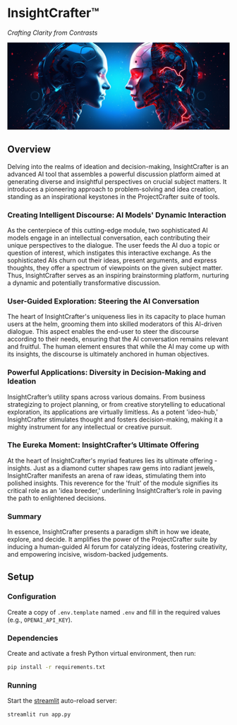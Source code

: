 # InsightCrafter™

_Crafting Clarity from Contrasts_

<img src="static/hero.png" width="704" />

## Overview

Delving into the realms of ideation and decision-making, InsightCrafter is an advanced AI tool that assembles a powerful discussion platform aimed at generating diverse and insightful perspectives on crucial subject matters. It introduces a pioneering approach to problem-solving and idea creation, standing as an inspirational keystones in the ProjectCrafter suite of tools.

### Creating Intelligent Discourse: AI Models' Dynamic Interaction

As the centerpiece of this cutting-edge module, two sophisticated AI models engage in an intellectual conversation, each contributing their unique perspectives to the dialogue. The user feeds the AI duo a topic or question of interest, which instigates this interactive exchange. As the sophisticated AIs churn out their ideas, present arguments, and express thoughts, they offer a spectrum of viewpoints on the given subject matter. Thus, InsightCrafter serves as an inspiring brainstorming platform, nurturing a dynamic and potentially transformative discussion.

### User-Guided Exploration: Steering the AI Conversation

The heart of InsightCrafter's uniqueness lies in its capacity to place human users at the helm, grooming them into skilled moderators of this AI-driven dialogue. This aspect enables the end-user to steer the discourse according to their needs, ensuring that the AI conversation remains relevant and fruitful. The human element ensures that while the AI may come up with its insights, the discourse is ultimately anchored in human objectives.

### Powerful Applications: Diversity in Decision-Making and Ideation

InsightCrafter’s utility spans across various domains. From business strategizing to project planning, or from creative storytelling to educational exploration, its applications are virtually limitless. As a potent 'ideo-hub,' InsightCrafter stimulates thought and fosters decision-making, making it a mighty instrument for any intellectual or creative pursuit.

### The Eureka Moment: InsightCrafter’s Ultimate Offering

At the heart of InsightCrafter's myriad features lies its ultimate offering - insights. Just as a diamond cutter shapes raw gems into radiant jewels, InsightCrafter manifests an arena of raw ideas, stimulating them into polished insights. This reverence for the 'fruit' of the module signifies its critical role as an 'idea breeder,' underlining InsightCrafter’s role in paving the path to enlightened decisions.

### Summary

In essence, InsightCrafter presents a paradigm shift in how we ideate, explore, and decide. It amplifies the power of the ProjectCrafter suite by inducing a human-guided AI forum for catalyzing ideas, fostering creativity, and empowering incisive, wisdom-backed judgements.

## Setup

### Configuration

Create a copy of `.env.template` named `.env` and fill in the required values (e.g., `OPENAI_API_KEY`).

### Dependencies

Create and activate a fresh Python virtual environment, then run:

```bash
pip install -r requirements.txt
```

### Running

Start the [streamlit](https://streamlit.io/) auto-reload server:

```bash
streamlit run app.py
```
